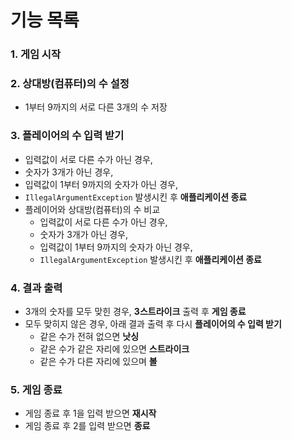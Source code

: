 # 기능 목록

### 1. 게임 시작

### 2. 상대방(컴퓨터)의 수 설정

- 1부터 9까지의 서로 다른 3개의 수 저장

### 3. 플레이어의 수 입력 받기

- 입력값이 서로 다른 수가 아닌 경우,
- 숫자가 3개가 아닌 경우,
- 입력값이 1부터 9까지의 숫자가 아닌 경우,
- `IllegalArgumentException` 발생시킨 후 **애플리케이션 종료**
- 플레이어와 상대방(컴퓨터)의 수 비교
    - 입력값이 서로 다른 수가 아닌 경우,
    - 숫자가 3개가 아닌 경우,
    - 입력값이 1부터 9까지의 숫자가 아닌 경우,
    - `IllegalArgumentException` 발생시킨 후 **애플리케이션 종료**

### 4. 결과 출력

- 3개의 숫자를 모두 맞힌 경우, **3스트라이크** 출력 후 **게임 종료**
- 모두 맞히지 않은 경우, 아래 결과 출력 후 다시 **플레이어의 수 입력 받기**
    - 같은 수가 전혀 없으면 **낫싱**
    - 같은 수가 같은 자리에 있으면 **스트라이크**
    - 같은 수가 다른 자리에 있으며 **볼**

### 5. 게임 종료

- 게임 종료 후 1을 입력 받으면 **재시작**
- 게임 종료 후 2를 입력 받으면 **종료**